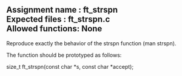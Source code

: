 Assignment name	: ft_strspn  
Expected files	: ft_strspn.c  
Allowed functions: None  
---------------------------------------------------------------

Reproduce exactly the behavior of the strspn function 
(man strspn).

The function should be prototyped as follows:

size_t	ft_strspn(const char *s, const char *accept);
